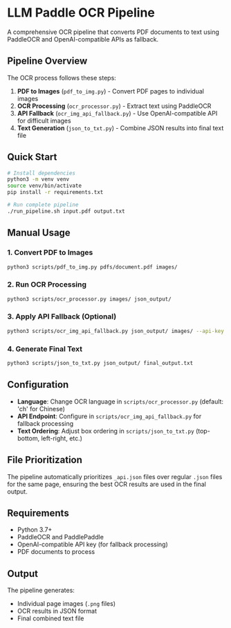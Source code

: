 # LLM Paddle OCR Pipeline

A comprehensive OCR pipeline that converts PDF documents to text using PaddleOCR and OpenAI-compatible APIs as fallback.

## Pipeline Overview

The OCR process follows these steps:

1. **PDF to Images** (`pdf_to_img.py`) - Convert PDF pages to individual images
2. **OCR Processing** (`ocr_processor.py`) - Extract text using PaddleOCR 
3. **API Fallback** (`ocr_img_api_fallback.py`) - Use OpenAI-compatible API for difficult images
4. **Text Generation** (`json_to_txt.py`) - Combine JSON results into final text file

## Quick Start

```bash
# Install dependencies
python3 -m venv venv
source venv/bin/activate
pip install -r requirements.txt

# Run complete pipeline
./run_pipeline.sh input.pdf output.txt
```

## Manual Usage

### 1. Convert PDF to Images
```bash
python3 scripts/pdf_to_img.py pdfs/document.pdf images/
```

### 2. Run OCR Processing  
```bash
python3 scripts/ocr_processor.py images/ json_output/
```

### 3. Apply API Fallback (Optional)
```bash
python3 scripts/ocr_img_api_fallback.py json_output/ images/ --api-key YOUR_API_KEY
```

### 4. Generate Final Text
```bash
python3 scripts/json_to_txt.py json_output/ final_output.txt
```

## Configuration

- **Language**: Change OCR language in `scripts/ocr_processor.py` (default: 'ch' for Chinese)
- **API Endpoint**: Configure in `scripts/ocr_img_api_fallback.py` for fallback processing
- **Text Ordering**: Adjust box ordering in `scripts/json_to_txt.py` (top-bottom, left-right, etc.)

## File Prioritization

The pipeline automatically prioritizes `_api.json` files over regular `.json` files for the same page, ensuring the best OCR results are used in the final output.

## Requirements

- Python 3.7+
- PaddleOCR and PaddlePaddle
- OpenAI-compatible API key (for fallback processing)
- PDF documents to process

## Output

The pipeline generates:
- Individual page images (`.png` files)
- OCR results in JSON format
- Final combined text file
